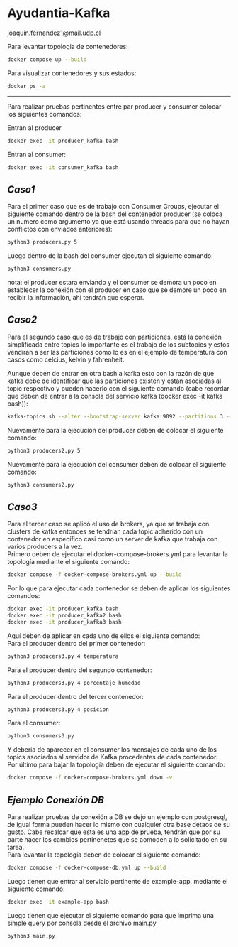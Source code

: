 # Ayudantia-Kafka
joaquin.fernandez1@mail.udp.cl

Para levantar topologia de contenedores:
```sh
docker compose up --build
```
Para visualizar contenedores y sus estados:
```sh
docker ps -a
```
---
Para realizar pruebas pertinentes entre par producer y consumer colocar los siguientes comandos:

Entran al producer
```sh
docker exec -it producer_kafka bash
```
Entran al consumer:
```sh
docker exec -it consumer_kafka bash
```
## *Caso1*
Para el primer caso que es de trabajo con Consumer Groups, ejecutar el siguiente comando dentro de la bash del contenedor producer (se coloca un numero como argumento ya que está usando threads para que no hayan conflictos con enviados anteriores):
```sh
python3 producers.py 5
```
Luego dentro de la bash del consumer ejecutan el siguiente comando:
```sh
python3 consumers.py
```
nota: el producer estara enviando y el consumer se demora un poco en establecer la conexión con el producer en caso que se demore un poco en recibir la información, ahí tendrán que esperar.

## *Caso2*
Para el segundo caso que es de trabajo con particiones, está la conexión simplificada entre topics lo importante es el trabajo de los subtopics y estos vendíran a ser las particiones como lo es en el ejemplo de temperatura con casos como celcius, kelvin y fahrenheit.

Aunque deben de entrar en otra bash a kafka esto con la razón de que kafka debe de identificar que las particiones existen y están asociadas al topic respectivo y pueden hacerlo con el siguiente comando (cabe recordar que deben de entrar a la consola del servicio kafka (docker exec -it kafka bash)):
```sh
kafka-topics.sh --alter --bootstrap-server kafka:9092 --partitions 3 --topic temperatura
```

Nuevamente para la ejecución del producer deben de colocar el siguiente comando:
```sh
python3 producers2.py 5
```

Nuevamente para la ejecución del consumer deben de colocar el siguiente comando:
```sh
python3 consumers2.py
```

## *Caso3*
Para el tercer caso se aplicó el uso de brokers, ya que se trabaja con clusters de kafka entonces se tendrían cada topic adherido con un contenedor en específico casi como un server de kafka que trabaja con varios producers a la vez. \
Primero deben de ejecutar el docker-compose-brokers.yml para levantar la topología mediante el siguiente comando:
```sh
docker compose -f docker-compose-brokers.yml up --build
```
Por lo que para ejecutar cada contenedor se deben de aplicar los siguientes comandos:
```sh
docker exec -it producer_kafka bash
docker exec -it producer_kafka2 bash
docker exec -it producer_kafka3 bash
```
Aquí deben de aplicar en cada uno de ellos el siguiente comando:\
Para el producer dentro del primer contenedor:
```sh
python3 producers3.py 4 temperatura
```
Para el producer dentro del segundo contenedor:
```sh
python3 producers3.py 4 porcentaje_humedad
```
Para el producer dentro del tercer contenedor:
```sh
python3 producers3.py 4 posicion
```
Para el consumer:
```sh
python3 consumers3.py
```
Y debería de aparecer en el consumer los mensajes de cada uno de los topics asociados al servidor de Kafka procedentes de cada contenedor.\
Por último para bajar la topología deben de ejecutar el siguiente comando:
```sh
docker compose -f docker-compose-brokers.yml down -v
```

## *Ejemplo Conexión DB*
Para realizar pruebas de conexión a DB se dejó un ejemplo con postgresql, de igual forma pueden hacer lo mismo con cualquier otra base detaos de su gusto. Cabe recalcar que esta es una app de prueba, tendrán que por su parte hacer los cambios pertinenetes que se aomoden a lo solicitado en su tarea.\
Para levantar la topología deben de colocar el siguiente comando:
```sh
docker compose -f docker-compose-db.yml up --build
```
Luego tienen que entrar al servicio pertinente de example-app, mediante el siguiente comando:
```sh
docker exec -it example-app bash
```
Luego tienen que ejecutar el siguiente comando para que imprima una simple query por consola desde el archivo main.py
```sh
python3 main.py
```